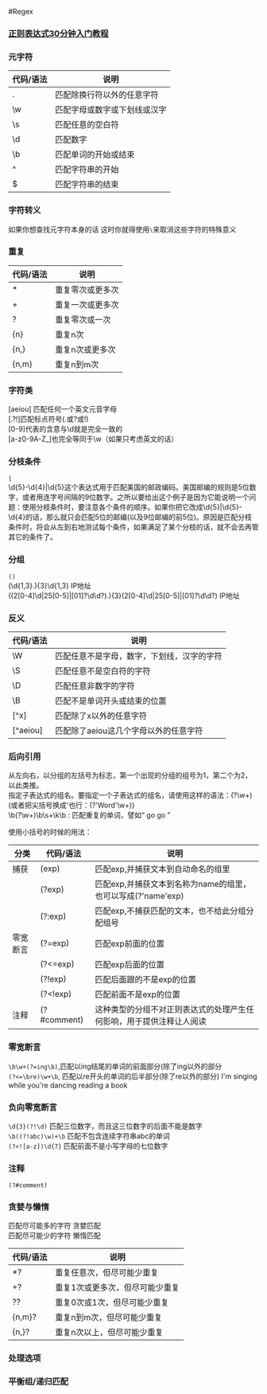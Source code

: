 #Regex

### [正则表达式30分钟入门教程](http://deerchao.net/tutorials/regex/regex.htm)

### 元字符        

|代码/语法	|说明
|---|---
|.  |匹配除换行符以外的任意字符
|\w	|匹配字母或数字或下划线或汉字
|\s	|匹配任意的空白符
|\d	|匹配数字
|\b	|匹配单词的开始或结束
|^	|匹配字符串的开始
|$  |匹配字符串的结束

### 字符转义  
如果你想查找元字符本身的话 这时你就得使用`\`来取消这些字符的特殊意义

### 重复

|代码/语法	|说明
|---|---
|*	|重复零次或更多次
|+	|重复一次或更多次
|?	|重复零次或一次
|{n}	|重复n次
|{n,}	|重复n次或更多次
|{n,m}	|重复n到m次

### 字符类  
[aeiou] 匹配任何一个英文元音字母  
[.?!]匹配标点符号(.或?或!)  
[0-9]代表的含意与\d就是完全一致的  
[a-z0-9A-Z_]也完全等同于\w（如果只考虑英文的话）

### 分枝条件  
`|`  
\d{5}-\d{4}|\d{5}这个表达式用于匹配美国的邮政编码。美国邮编的规则是5位数字，或者用连字号间隔的9位数字。之所以要给出这个例子是因为它能说明一个问题：使用分枝条件时，要注意各个条件的顺序。如果你把它改成\d{5}|\d{5}-\d{4}的话，那么就只会匹配5位的邮编(以及9位邮编的前5位)。原因是匹配分枝条件时，将会从左到右地测试每个条件，如果满足了某个分枝的话，就不会去再管其它的条件了。  

### 分组  
`()`  
(\d{1,3}\.){3}\d{1,3} IP地址  
((2[0-4]\d|25[0-5]|[01]?\d\d?)\.){3}(2[0-4]\d|25[0-5]|[01]?\d\d?)  IP地址

### 反义  

|代码/语法	|说明
|---|---
|\W	|匹配任意不是字母，数字，下划线，汉字的字符
|\S	|匹配任意不是空白符的字符
|\D	|匹配任意非数字的字符
|\B	|匹配不是单词开头或结束的位置
|[^x]	|匹配除了x以外的任意字符
|[^aeiou]	|匹配除了aeiou这几个字母以外的任意字符

### 后向引用  
从左向右，以分组的左括号为标志，第一个出现的分组的组号为1，第二个为2，以此类推。  
指定子表达式的组名。要指定一个子表达式的组名，请使用这样的语法：(?<Word>\w+)(或者把尖括号换成'也行：(?'Word'\w+))  
\b(?<Word>\w+)\b\s+\k<Word>\b : 匹配重复的单词，譬如“ go go ”

使用小括号的时候的用法：  

|分类	|代码/语法	|说明
|---- |----------- |----
|捕获	 |(exp)	|匹配exp,并捕获文本到自动命名的组里
||(?<name>exp)	|匹配exp,并捕获文本到名称为name的组里，也可以写成(?'name'exp)
||(?:exp)	|匹配exp,不捕获匹配的文本，也不给此分组分配组号
|零宽断言	|(?=exp)|匹配exp前面的位置
||(?<=exp)|匹配exp后面的位置
||(?!exp)	|匹配后面跟的不是exp的位置
||(?<!exp)|匹配前面不是exp的位置
|注释	|(?#comment)|这种类型的分组不对正则表达式的处理产生任何影响，用于提供注释让人阅读

### 零宽断言  
`\b\w+(?=ing\b)`,匹配以ing结尾的单词的前面部分(除了ing以外的部分  
`(?<=\bre)\w+\b`, 匹配以re开头的单词的后半部分(除了re以外的部分)
I'm singing while you're dancing
reading a book

### 负向零宽断言  
`\d{3}(?!\d)` 匹配三位数字，而且这三位数字的后面不能是数字
`\b((?!abc)\w)+\b` 匹配不包含连续字符串abc的单词  
`(?<![a-z])\d{7}` 匹配前面不是小写字母的七位数字

### 注释  
`(?#comment)`


### 贪婪与懒惰  
匹配尽可能多的字符 贪婪匹配  
匹配尽可能少的字符 懒惰匹配

|代码/语法 |	说明
|------- |-----
|*?	|重复任意次，但尽可能少重复
|+?	|重复1次或更多次，但尽可能少重复
|??	|重复0次或1次，但尽可能少重复
|{n,m}?	|重复n到m次，但尽可能少重复
|{n,}?	|重复n次以上，但尽可能少重复

### 处理选项

### 平衡组/递归匹配
